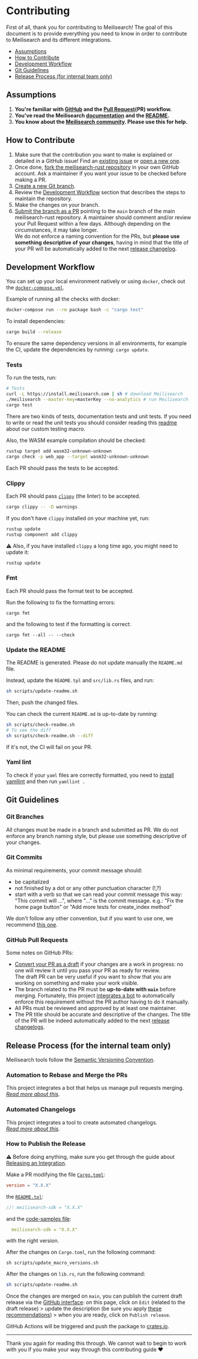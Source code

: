# Contributing <!-- omit in toc -->

First of all, thank you for contributing to Meilisearch! The goal of this document is to provide everything you need to know in order to contribute to Meilisearch and its different integrations.

- [Assumptions](#assumptions)
- [How to Contribute](#how-to-contribute)
- [Development Workflow](#development-workflow)
- [Git Guidelines](#git-guidelines)
- [Release Process (for internal team only)](#release-process-for-internal-team-only)


## Assumptions

1. **You're familiar with [GitHub](https://github.com) and the [Pull Request](https://help.github.com/en/github/collaborating-with-issues-and-pull-requests/about-pull-requests)(PR) workflow.**
2. **You've read the Meilisearch [documentation](https://www.meilisearch.com/docs) and the [README](/README.md).**
3. **You know about the [Meilisearch community](https://discord.com/invite/meilisearch). Please use this for help.**

## How to Contribute

1. Make sure that the contribution you want to make is explained or detailed in a GitHub issue! Find an [existing issue](https://github.com/meilisearch/meilisearch-rust/issues/) or [open a new one](https://github.com/meilisearch/meilisearch-rust/issues/new).
2. Once done, [fork the meilisearch-rust repository](https://help.github.com/en/github/getting-started-with-github/fork-a-repo) in your own GitHub account. Ask a maintainer if you want your issue to be checked before making a PR.
3. [Create a new Git branch](https://help.github.com/en/github/collaborating-with-issues-and-pull-requests/creating-and-deleting-branches-within-your-repository).
4. Review the [Development Workflow](#development-workflow) section that describes the steps to maintain the repository.
5. Make the changes on your branch.
6. [Submit the branch as a PR](https://help.github.com/en/github/collaborating-with-issues-and-pull-requests/creating-a-pull-request-from-a-fork) pointing to the `main` branch of the main meilisearch-rust repository. A maintainer should comment and/or review your Pull Request within a few days. Although depending on the circumstances, it may take longer.<br>
 We do not enforce a naming convention for the PRs, but **please use something descriptive of your changes**, having in mind that the title of your PR will be automatically added to the next [release changelog](https://github.com/meilisearch/meilisearch-rust/releases/).

## Development Workflow

You can set up your local environment natively or using `docker`, check out the [`docker-compose.yml`](/docker-compose.yml).

Example of running all the checks with docker:
```bash
docker-compose run --rm package bash -c "cargo test"
```

To install dependencies:

```bash
cargo build --release
```

To ensure the same dependency versions in all environments, for example the CI, update the dependencies by running: `cargo update`.

### Tests <!-- omit in toc -->

To run the tests, run:

```bash
# Tests
curl -L https://install.meilisearch.com | sh # download Meilisearch
./meilisearch --master-key=masterKey --no-analytics # run Meilisearch
cargo test
```

There are two kinds of tests, documentation tests and unit tests.
If you need to write or read the unit tests you should consider reading this
[readme](meilisearch-test-macro/README.md) about our custom testing macro.

Also, the WASM example compilation should be checked:

```bash
rustup target add wasm32-unknown-unknown
cargo check -p web_app --target wasm32-unknown-unknown
```

Each PR should pass the tests to be accepted.

### Clippy <!-- omit in toc -->

Each PR should pass [`clippy`](https://github.com/rust-lang/rust-clippy) (the linter) to be accepted.

```bash
cargo clippy -- -D warnings
```

If you don't have `clippy` installed on your machine yet, run:

```bash
rustup update
rustup component add clippy
```

⚠️ Also, if you have installed `clippy` a long time ago, you might need to update it:

```bash
rustup update
```

### Fmt

Each PR should pass the format test to be accepted.

Run the following to fix the formatting errors:

```
cargo fmt
```

and the following to test if the formatting is correct:
```
cargo fmt --all -- --check
```

### Update the README <!-- omit in toc -->

The README is generated. Please do not update manually the `README.md` file.

Instead, update the `README.tpl` and `src/lib.rs` files, and run:

```sh
sh scripts/update-readme.sh
```

Then, push the changed files.

You can check the current `README.md` is up-to-date by running:

```sh
sh scripts/check-readme.sh
# To see the diff
sh scripts/check-readme.sh --diff
```

If it's not, the CI will fail on your PR.

### Yaml lint

To check if your `yaml` files are correctly formatted, you need to [install yamllint](https://yamllint.readthedocs.io/en/stable/quickstart.html#installing-yamllint) and then run `yamllint .`

## Git Guidelines

### Git Branches <!-- omit in toc -->

All changes must be made in a branch and submitted as PR.
We do not enforce any branch naming style, but please use something descriptive of your changes.

### Git Commits <!-- omit in toc -->

As minimal requirements, your commit message should:
- be capitalized
- not finished by a dot or any other punctuation character (!,?)
- start with a verb so that we can read your commit message this way: "This commit will ...", where "..." is the commit message.
  e.g.: "Fix the home page button" or "Add more tests for create_index method"

We don't follow any other convention, but if you want to use one, we recommend [this one](https://chris.beams.io/posts/git-commit/).

### GitHub Pull Requests <!-- omit in toc -->

Some notes on GitHub PRs:

- [Convert your PR as a draft](https://help.github.com/en/github/collaborating-with-issues-and-pull-requests/changing-the-stage-of-a-pull-request) if your changes are a work in progress: no one will review it until you pass your PR as ready for review.<br>
  The draft PR can be very useful if you want to show that you are working on something and make your work visible.
- The branch related to the PR must be **up-to-date with `main`** before merging. Fortunately, this project [integrates a bot](https://github.com/meilisearch/integration-guides/blob/main/resources/bors.md) to automatically enforce this requirement without the PR author having to do it manually.
- All PRs must be reviewed and approved by at least one maintainer.
- The PR title should be accurate and descriptive of the changes. The title of the PR will be indeed automatically added to the next [release changelogs](https://github.com/meilisearch/meilisearch-rust/releases/).

## Release Process (for the internal team only)

Meilisearch tools follow the [Semantic Versioning Convention](https://semver.org/).

### Automation to Rebase and Merge the PRs <!-- omit in toc -->

This project integrates a bot that helps us manage pull requests merging.<br>
_[Read more about this](https://github.com/meilisearch/integration-guides/blob/main/resources/bors.md)._

### Automated Changelogs <!-- omit in toc -->

This project integrates a tool to create automated changelogs.<br>
_[Read more about this](https://github.com/meilisearch/integration-guides/blob/main/resources/release-drafter.md)._

### How to Publish the Release <!-- omit in toc -->

⚠️ Before doing anything, make sure you get through the guide about [Releasing an Integration](https://github.com/meilisearch/integration-guides/blob/main/resources/integration-release.md).

Make a PR modifying the file [`Cargo.toml`](/Cargo.toml):

```toml
version = "X.X.X"
```

the [`README.tpl`](/README.tpl):

```rust
//! meilisearch-sdk = "X.X.X"
```

and the [code-samples file](/.code-samples.meilisearch.yaml):

```yml
  meilisearch-sdk = "X.X.X"
```

with the right version.


After the changes on `Cargo.toml`, run the following command: 

```
sh scripts/update_macro_versions.sh
```

After the changes on `lib.rs`, run the following command:

```bash
sh scripts/update-readme.sh
```

Once the changes are merged on `main`, you can publish the current draft release via the [GitHub interface](https://github.com/meilisearch/meilisearch-rust/releases): on this page, click on `Edit` (related to the draft release) > update the description (be sure you apply [these recommendations](https://github.com/meilisearch/integration-guides/blob/main/resources/integration-release.md#writting-the-release-description)) > when you are ready, click on `Publish release`.

GitHub Actions will be triggered and push the package to [crates.io](https://crates.io/crates/meilisearch-sdk).

<hr>

Thank you again for reading this through. We cannot wait to begin to work with you if you make your way through this contributing guide ❤️
